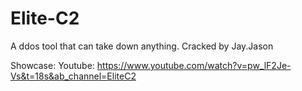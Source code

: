 # Elite-C2
A ddos tool that can take down anything. Cracked by Jay.Jason

Showcase:
Youtube: https://www.youtube.com/watch?v=pw_lF2Je-Vs&t=18s&ab_channel=EliteC2
